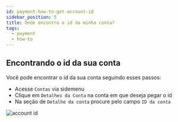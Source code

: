 ```yaml
---
id: payment-how-to-get-account-id
sidebar_position: 5
title: Onde encontro o id da minha conta?
tags:
  - payment
  - how-to
---
```


## Encontrando o id da sua conta

Você pode encontrar o id da sua conta seguindo esses passos:

- Acesse `Contas` via sidemenu
- Clique em `Detalhes da Conta` na conta em que deseja pegar o id
- Na seção de `Detalhe da conta` procure pelo campo `ID da conta`

![account id](/img/payment/payment-account-id.png)
